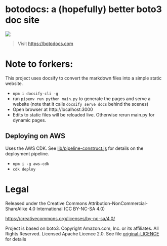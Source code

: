 # botodocs: a (hopefully) better boto3 doc site

![](https://codebuild.us-east-1.amazonaws.com/badges?uuid=eyJlbmNyeXB0ZWREYXRhIjoiOXRZbVgzbnltSnowWGR2TVF3cDlqNEZPUjRXS2NLSVVLUjc2T0hJeWtwYlBSUUpyU1owZVFPRUFuVndadDk4TjVMSXFQQmhhRFIrYzRmc0QvSFJ2TVFRPSIsIml2UGFyYW1ldGVyU3BlYyI6Im82eXdQRTYxMzdmY1Y1czEiLCJtYXRlcmlhbFNldFNlcmlhbCI6MX0%3D&branch=master)


> Visit https://botodocs.com

# Note to forkers:
This project uses docsify to convert the markdown files into a simple static website.

- `npm i docsify-cli -g`
- run `pipenv run python main.py` to generate the pages and serve a website (note that it calls `docsify serve docs` behind the scenes)
- Open browser at http://localhost:3000
- Edits to static files will be reloaded live. Otherwise rerun main.py for dynamic pages.

## Deploying on AWS
Uses the AWS CDK. See [lib/pipeline-construct.js](lib/pipeline-construct.js) for details on the deployment pipeline.
- `npm i -g aws-cdk`
- `cdk deploy`

# Legal
Released under the Creative Commons Attribution-NonCommercial-ShareAlike 4.0 International (CC BY-NC-SA 4.0)

https://creativecommons.org/licenses/by-nc-sa/4.0/

Project is based on boto3. Copyright Amazon.com, Inc. or its affiliates. All Rights Reserved. Licensed Apache Licence 2.0. See file [original-LICENCE](original-LICENCE) for details
